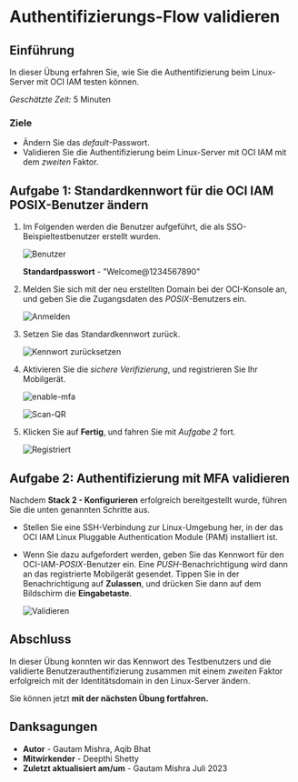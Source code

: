 # Authentifizierungs-Flow validieren

## Einführung

In dieser Übung erfahren Sie, wie Sie die Authentifizierung beim Linux-Server mit OCI IAM testen können.

_Geschätzte Zeit:_ 5 Minuten

### Ziele

*   Ändern Sie das _default_\-Passwort.
*   Validieren Sie die Authentifizierung beim Linux-Server mit OCI IAM mit dem _zweiten_ Faktor.

## Aufgabe 1: Standardkennwort für die OCI IAM POSIX-Benutzer ändern

1.  Im Folgenden werden die Benutzer aufgeführt, die als SSO-Beispieltestbenutzer erstellt wurden.
    
    ![Benutzer](./images/users.png "Benutzer")
    
    **Standardpasswort** - "Welcome@1234567890"
    
2.  Melden Sie sich mit der neu erstellten Domain bei der OCI-Konsole an, und geben Sie die Zugangsdaten des _POSIX_\-Benutzers ein.
    
    ![Anmelden](./images/sign-in.png "Anmelden")
    
3.  Setzen Sie das Standardkennwort zurück.
    
    ![Kennwort zurücksetzen](./images/password-reset.png "Kennwort zurücksetzen")
    
4.  Aktivieren Sie die _sichere Verifizierung_, und registrieren Sie Ihr Mobilgerät.
    
    ![enable-mfa](./images/enable-mfa.png "enable-mfa")
    
    ![Scan-QR](./images/scan-qr-code.png "Scan-QR")
    
5.  Klicken Sie auf **Fertig**, und fahren Sie mit _Aufgabe 2_ fort.
    
    ![Registriert](./images/enrolled.png "Registriert")
    

## Aufgabe 2: Authentifizierung mit MFA validieren

Nachdem **Stack 2 - Konfigurieren** erfolgreich bereitgestellt wurde, führen Sie die unten genannten Schritte aus.

*   Stellen Sie eine SSH-Verbindung zur Linux-Umgebung her, in der das OCI IAM Linux Pluggable Authentication Module (PAM) installiert ist.
    
*   Wenn Sie dazu aufgefordert werden, geben Sie das Kennwort für den OCI-IAM-_POSIX_\-Benutzer ein. Eine _PUSH_\-Benachrichtigung wird dann an das registrierte Mobilgerät gesendet. Tippen Sie in der Benachrichtigung auf **Zulassen**, und drücken Sie dann auf dem Bildschirm die **Eingabetaste**.
    
    ![Validieren](./images/validate.png "Validieren")
    

## Abschluss

In dieser Übung konnten wir das Kennwort des Testbenutzers und die validierte Benutzerauthentifizierung zusammen mit einem _zweiten_ Faktor erfolgreich mit der Identitätsdomain in den Linux-Server ändern.

Sie können jetzt **mit der nächsten Übung fortfahren.**

## Danksagungen

*   **Autor** - Gautam Mishra, Aqib Bhat
*   **Mitwirkender** - Deepthi Shetty
*   **Zuletzt aktualisiert am/um** - Gautam Mishra Juli 2023